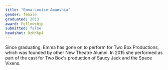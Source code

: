 ```yaml
---
title: "Emma-Louise Amanshia"
gender: female
graduated: 2013
award: Fellowship
submitted: false
headshot: 9zKK6p4
---
```


Since graduating, Emma has gone on to perform for Two Box Productions, which was founded by other New Theatre Alumni. In 2015 she performed as part of the cast for Two Box's production of Saucy Jack and the Space Vixens.